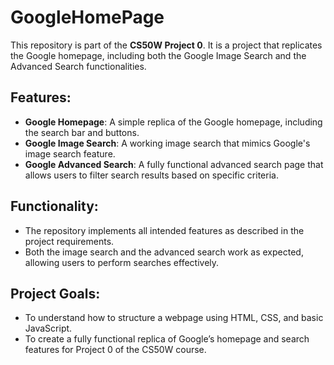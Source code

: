 # GoogleHomePage

This repository is part of the **CS50W Project 0**. It is a project that replicates the Google homepage, including both the Google Image Search and the Advanced Search functionalities.

## Features:
- **Google Homepage**: A simple replica of the Google homepage, including the search bar and buttons.
- **Google Image Search**: A working image search that mimics Google's image search feature.
- **Google Advanced Search**: A fully functional advanced search page that allows users to filter search results based on specific criteria.

## Functionality:
- The repository implements all intended features as described in the project requirements.
- Both the image search and the advanced search work as expected, allowing users to perform searches effectively.

## Project Goals:
- To understand how to structure a webpage using HTML, CSS, and basic JavaScript.
- To create a fully functional replica of Google’s homepage and search features for Project 0 of the CS50W course.
